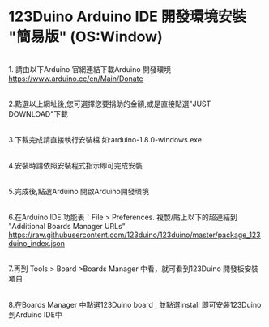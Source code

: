 # 123Duino Arduino IDE 開發環境安裝 "簡易版" (OS:Window)

<BR>1. 請由以下Arduino 官網連結下載Arduino 開發環境
https://www.arduino.cc/en/Main/Donate

<BR>2.點選以上網址後,您可選擇您要捐助的金額,或是直接點選"JUST DOWNLOAD"下載

<BR>3.下載完成請直接執行安裝檔 如:arduino-1.8.0-windows.exe

<BR>4.安裝時請依照安裝程式指示即可完成安裝

<BR>5.完成後,點選Arduino 開啟Arduino開發環境

<BR>6.在Arduino IDE 功能表：File > Preferences. 複製/貼上以下的超連結到 "Additional Boards Manager URLs"
https://raw.githubusercontent.com/123duino/123duino/master/package_123duino_index.json


<BR>7.再到 Tools > Board >Boards Manager 中看，就可看到123Duino 開發板安裝項目

<BR>8.在Boards Manager 中點選123Duino board , 並點選install 即可安裝123Duino 到Arduino IDE中
